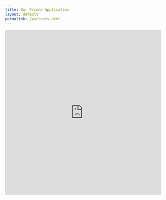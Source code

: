 ```yaml
---
title: Our Friend Application
layout: default
permalink: /partners.html
---
```

<div class="holds-the-iframe"><iframe class="airtable-embed" src="https://airtable.com/embed/shrMEDVHZgVPqEmgH?backgroundColor=blue" frameborder="0" onmousewheel="" width="100%" height="533" style="background: transparent; border: 1px solid #ccc;"></iframe></div>
